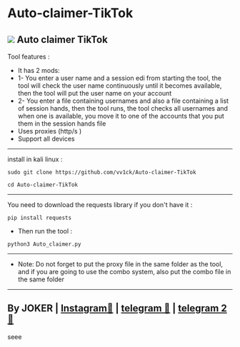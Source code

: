 # Auto-claimer-TikTok
<img src="https://e.top4top.io/p_2313vr7ll0.png"></img>
Auto claimer TikTok
- 
Tool features :
- It has 2 mods:
- 1- You enter a user name and a session edi from starting the tool, the tool will check the user name continuously until it becomes available, then the tool will put the user name on your account
- 2- You enter a file containing usernames and also a file containing a list of session hands, then the tool runs, the tool checks all usernames and when one is available, you move it to one of the accounts that you put them in the session hands file
- Uses proxies (http/s )
- Support all devices
-----------------------
install in kali linux :
<!--START_SECTION:waka-->
```
sudo git clone https://github.com/vv1ck/Auto-claimer-TikTok
```
<!--END_SECTION:waka-->
<!--START_SECTION:waka-->
```
cd Auto-claimer-TikTok
```
<!--END_SECTION:waka-->
-----------------------
You need to download the requests library if you don't have it :
<!--START_SECTION:waka-->
```
pip install requests
```
<!--END_SECTION:waka-->
- Then run the tool :
<!--START_SECTION:waka-->
```
python3 Auto_claimer.py
```
<!--END_SECTION:waka-->
---------------------
- Note: Do not forget to put the proxy file in the same folder as the tool, and if you are going to use the combo system, also put the combo file in the same folder
---------------------
By JOKER | <a class="" href="https://intagram.com/221298">Instagram💢</a> | <a class="" href="http://t.me/vv1ck">telegram 🔷</a> | <a class="" href="http://t.me/TweakPY">telegram 2 🔷</a>
-
seee
